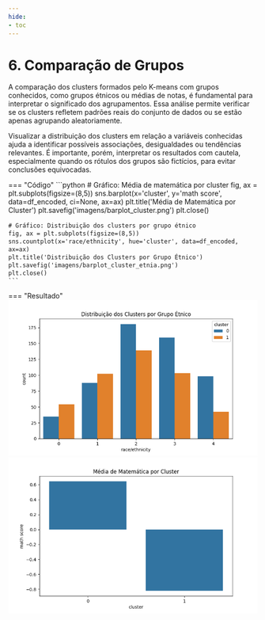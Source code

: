 ```yaml
---
hide:
- toc
---
```


# 6. Comparação de Grupos


A comparação dos clusters formados pelo K-means com grupos conhecidos, como grupos étnicos ou médias de notas, é fundamental para interpretar o significado dos agrupamentos. Essa análise permite verificar se os clusters refletem padrões reais do conjunto de dados ou se estão apenas agrupando aleatoriamente.

Visualizar a distribuição dos clusters em relação a variáveis conhecidas ajuda a identificar possíveis associações, desigualdades ou tendências relevantes. É importante, porém, interpretar os resultados com cautela, especialmente quando os rótulos dos grupos são fictícios, para evitar conclusões equivocadas.

=== "Código"
    ```python
    # Gráfico: Média de matemática por cluster
    fig, ax = plt.subplots(figsize=(8,5))
    sns.barplot(x='cluster', y='math score', data=df_encoded, ci=None, ax=ax)
    plt.title('Média de Matemática por Cluster')
    plt.savefig('imagens/barplot_cluster.png')
    plt.close()

    # Gráfico: Distribuição dos clusters por grupo étnico
    fig, ax = plt.subplots(figsize=(8,5))
    sns.countplot(x='race/ethnicity', hue='cluster', data=df_encoded, ax=ax)
    plt.title('Distribuição dos Clusters por Grupo Étnico')
    plt.savefig('imagens/barplot_cluster_etnia.png')
    plt.close()
    ```
=== "Resultado"
    ![](imagens/barplot_cluster_etnia.png)
    ![](imagens/barplot_cluster.png)

